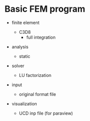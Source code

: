 # Basic FEM program

- finite element
    - C3D8
        - full integration

- analysis
    - static

- solver
    - LU factorization

- input
    - original format file

- visualization
    - UCD inp file (for paraview)
